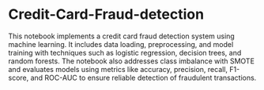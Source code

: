# Credit-Card-Fraud-detection

This notebook implements a credit card fraud detection system using machine learning. It includes data loading, preprocessing, and model training with techniques such as logistic regression, decision trees, and random forests. The notebook also addresses class imbalance with SMOTE and evaluates models using metrics like accuracy, precision, recall, F1-score, and ROC-AUC to ensure reliable detection of fraudulent transactions.
